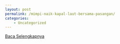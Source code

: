```yaml
---
layout: post
permalink: /mimpi-naik-kapal-laut-bersama-pasangan/
categories:
    - Uncategorized
---
```


[Baca Selengkapnya](/10)